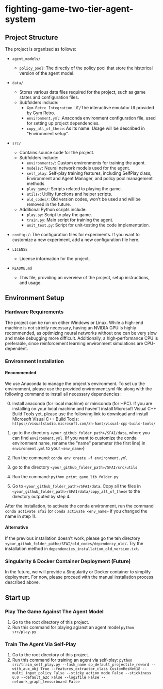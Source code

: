 # fighting-game-two-tier-agent-system

## Project Structure
The project is organized as follows:

- `agent_models/`
  - `policy_pool`: The directly of the policy pool that store the historical version of the agent model.

- `data/`
  - Stores various data files required for the project, such as game states and configuration files.
  - Subfolders include:
    - `Gym Retro Integration UI/`The interactive emulator UI provided by Gym Retro. 
    - `environment.yml`: Anaconda environment configuration file, used for setting up project dependencies.
    - `copy_all_of_these`: As its name. Usage will be described in "Environment setup".

- `src/`
  - Contains source code for the project.
  - Subfolders include:
    - `environments/`: Custom environments for training the agent.
    - `models/`: Neural network models used for the agent.
    - `self_play`: Self-play training features, including SelfPlay class, Environment and Agent Manager, and policy pool management methods.
    - `play_game/`: Scripts related to playing the game.
    - `utils/`: Utility functions and helper scripts.
    - `old_codes/`: Old version codes, won't be used and will be removed in the future.
  - Additional Python scripts include:
    - `play.py`: Script to play the game.
    - `train.py`: Main script for training the agent.
    - `unit_test.py`: Script for unit-testing the code implementation.

- `configs/`: The configuration files for experiments. If you want to customize a new experiment, add a new configuration file here.

- `LICENSE`
  - License information for the project.

- `README.md`
  - This file, providing an overview of the project, setup instructions, and usage.

## Environment Setup

### Hardware Requirements

The project can be run on either Windows or Linux. While a high-end machine is not strictly necessary, having an NVIDIA GPU is highly recommended, as optimizing neural networks without one can be very slow and make debugging more difficult. Additionally, a high-performance CPU is preferable, since reinforcement learning environment simulations are CPU-dependent.

### Environment Installation
#### Recommended
We use Anaconda to manage the project's environment. To set up the environment, please use the provided environment.yml file along with the following command to install all necessary dependencies:

0. Install anaconda (for local machine) or miniconda (for HPC). If you are installing on your local machine and haven't install Microsoft Visual C++ Build Tools yet, please use the following link to download and install Microsoft Visual C++ Build Tools: `https://visualstudio.microsoft.com/zh-hant/visual-cpp-build-tools/`

1. go to the directory `<your_github_folder_path>/SFAI/data`, where you can find `environment.yml`. (If you want to customize the conda environment name, rename the "name" parameter (the first line) in `environment.yml` to your `<env_name>`)

2. Run the command: `conda env create -f environment.yml`

3. go to the directory `<your_github_folder_path>/SFAI/src/utils`

4. Run the command: `python print_game_lib_folder.py`

5. Go to `<your_github_folder_path>/SFAI/data`. Copy all the files in  `<your_github_folder_path>/SFAI/data/copy_all_of_these` to the directory outputed by step 4.

After the installation, to activate the conda environment, run the command `conda activate sfai` (or `conda activate <env_name>` if you changed the name in step 1).

#### Alternative
If the previous installation doesn't work, please go the teh directory `<your_github_folder_path>/SFAI/old_codes/dependency_old/`. Try the installation method in `dependencies_installation_old_version.txt`.


### Singularity & Docker Container Deployment (Future)

In the future, we will provide a Singularity or Docker container to simplify deployment. For now, please proceed with the manual installation process described above.

## Start up
### Play The Game Against The Agent Model
1. Go to the root directory of this project.
2. Run this command for playing agianst an agent model
`python src/play.py`

### Train The Agent Via Self-Play
1. Go to the root directory of this project.
2. Run this command for training an agent via self-play:
`python src/train_self_play.py --task_name sp_default_projectile_reward --with_aux_obj True --features_extractor_class CustomResNet18 --multi_input_policy False --sticky_action_mode False --stickiness 0.0 --default_a2c False --log2file False --network_graph_tensorboard False`
